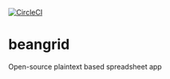 [![CircleCI](https://circleci.com/gh/LaunchPlatform/beangrid.svg?style=svg)](https://circleci.com/gh/LaunchPlatform/beangrid)
# beangrid
Open-source plaintext based spreadsheet app
